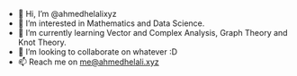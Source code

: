 - 👋 Hi, I’m @ahmedhelalixyz
- 👀 I’m interested in Mathematics and Data Science.
- 🌱 I’m currently learning Vector and Complex Analysis, Graph Theory and Knot Theory.
- 💞️ I’m looking to collaborate on whatever :D
- 📫 Reach me on me@ahmedhelali.xyz

<!---
helali1993/helali1993 is a ✨ special ✨ repository because its `README.md` (this file) appears on your GitHub profile.
You can click the Preview link to take a look at your changes.
--->
